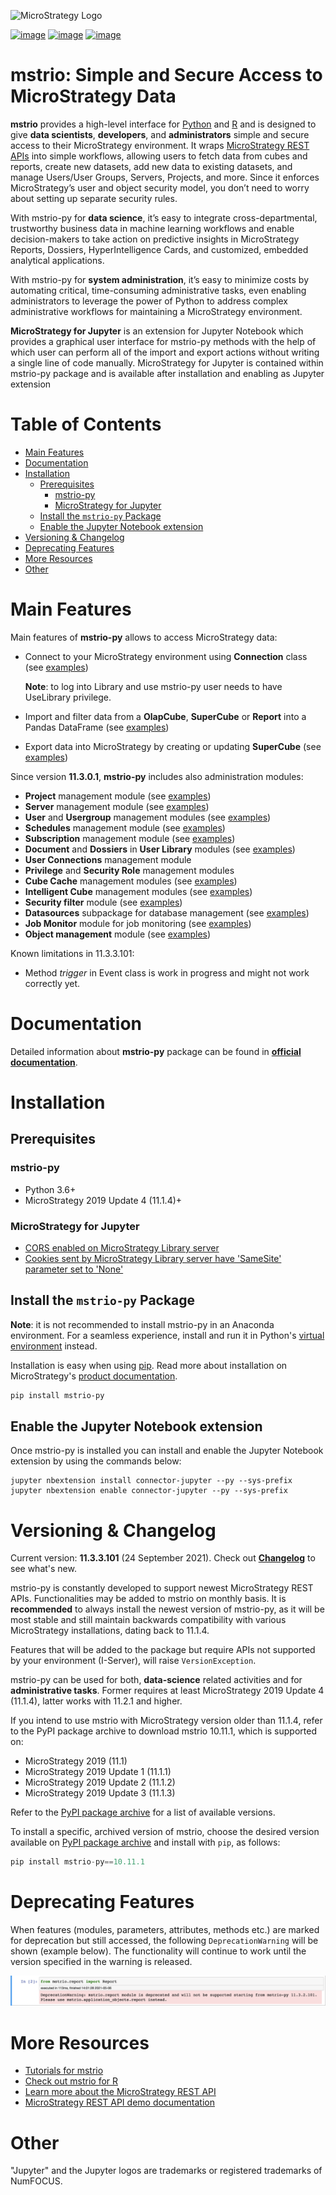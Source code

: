 ![MicroStrategy Logo][logo]

[![image](https://img.shields.io/pypi/v/mstrio-py.svg)](https://pypi.org/project/mstrio-py)
[![image](https://img.shields.io/pypi/l/mstrio-py.svg)](https://pypi.org/project/mstrio-py)
[![image](https://img.shields.io/pypi/dm/mstrio-py.svg)](https://pypi.org/project/mstrio-py)

# mstrio: Simple and Secure Access to MicroStrategy Data <!-- omit in toc -->

**mstrio** provides a high-level interface for [Python][py_github] and [R][r_github] and is designed to give **data scientists**, **developers**, and **administrators** simple and secure access to their MicroStrategy environment. It wraps [MicroStrategy REST APIs][mstr_rest_docs] into simple workflows, allowing users to fetch data from cubes and reports, create new datasets, add new data to existing datasets, and manage Users/User Groups, Servers, Projects, and more. Since it enforces MicroStrategy’s user and object security model, you don’t need to worry about setting up separate security rules.

With mstrio-py for **data science**, it’s easy to integrate cross-departmental, trustworthy business data in machine learning workflows and enable decision-makers to take action on predictive insights in MicroStrategy Reports, Dossiers, HyperIntelligence Cards, and customized, embedded analytical applications.

With mstrio-py for **system administration**, it’s easy to minimize costs by automating critical, time-consuming administrative tasks, even enabling administrators to leverage the power of Python to address complex administrative workflows for maintaining a MicroStrategy environment.

**MicroStrategy for Jupyter** is an extension for Jupyter Notebook which provides a graphical user interface for mstrio-py methods with the help of which user can perform all of the import and export actions without writing a single line of code manually. MicroStrategy for Jupyter is contained within mstrio-py package and is available after installation and enabling as Jupyter extension

# Table of Contents <!-- omit in toc -->

<!--ts-->

- [Main Features](#main-features)
- [Documentation](#documentation)
- [Installation](#installation)
  - [Prerequisites](#prerequisites)
    - [mstrio-py](#mstrio-py)
    - [MicroStrategy for Jupyter](#microstrategy-for-jupyter)
  - [Install the `mstrio-py` Package](#install-the-mstrio-py-package)
  - [Enable the Jupyter Notebook extension](#enable-the-jupyter-notebook-extension)
- [Versioning & Changelog](#versioning--changelog)
- [Deprecating Features](#deprecating-features)
- [More Resources](#more-resources)
- [Other](#other)
<!--te-->

# Main Features

Main features of **mstrio-py** allows to access MicroStrategy data:

- Connect to your MicroStrategy environment using **Connection** class (see [examples][example_conn])

  **Note**: to log into Library and use mstrio-py user needs to have UseLibrary privilege.
- Import and filter data from a **OlapCube**, **SuperCube** or **Report** into a Pandas DataFrame (see [examples][example_import])
- Export data into MicroStrategy by creating or updating **SuperCube** (see [examples][example_export])

Since version **11.3.0.1**, **mstrio-py** includes also administration modules:

- **Project** management module (see [examples][example_project])
- **Server** management module (see [examples][example_server])
- **User** and **Usergroup** management modules (see [examples][example_user])
- **Schedules** management module (see [examples][example_schedules])
- **Subscription** management module (see [examples][example_subs])
- **Document** and **Dossiers** in **User Library** modules (see [examples][example_library])
- **User Connections** management module
- **Privilege** and **Security Role** management modules
- **Cube Cache** management modules (see [examples][example_cache])
- **Intelligent Cube** management modules (see [examples][example_olap])
- **Security filter** module (see [examples][example_security_filter])
- **Datasources** subpackage for database management (see [examples][example_datasource])
- **Job Monitor** module for job monitoring (see [examples][example_job_monitor])
- **Object management** module (see [examples][example_object_mgmt])

Known limitations in 11.3.3.101:
- Method *trigger* in Event class is work in progress and might not work correctly yet.

# Documentation

Detailed information about **mstrio-py** package can be found in [**official documentation**][mstrio_py_doc].

# Installation

## Prerequisites

### mstrio-py

- Python 3.6+
- MicroStrategy 2019 Update 4 (11.1.4)+

### MicroStrategy for Jupyter

- [CORS enabled on MicroStrategy Library server][cors_manual]
- [Cookies sent by MicroStrategy Library server have 'SameSite' parameter set to 'None'][same_site_manual]

## Install the `mstrio-py` Package

**Note**: it is not recommended to install mstrio-py in an Anaconda environment.
For a seamless experience, install and run it in Python's [virtual environment][python_venv] instead.

Installation is easy when using [pip](https://pypi.org/project/mstrio-py). Read more about installation on MicroStrategy's [product documentation][mstr_help_docs].

```bash
pip install mstrio-py
```

## Enable the Jupyter Notebook extension

Once mstrio-py is installed you can install and enable the Jupyter Notebook extension by using the commands below:

```
jupyter nbextension install connector-jupyter --py --sys-prefix
jupyter nbextension enable connector-jupyter --py --sys-prefix
```

# Versioning & Changelog

Current version: **11.3.3.101** (24 September 2021). Check out [**Changelog**][release_notes] to see what's new.

mstrio-py is constantly developed to support newest MicroStrategy REST APIs. Functionalities may be added to mstrio on monthly basis. It is **recommended** to always install the newest version of mstrio-py, as it will be most stable and still maintain backwards compatibility with various MicroStrategy installations, dating back to 11.1.4.

Features that will be added to the package but require APIs not supported by your environment (I-Server), will raise `VersionException`.

mstrio-py can be used for both, **data-science** related activities and for **administrative tasks**. Former requires at least MicroStrategy 2019 Update 4 (11.1.4), latter works with 11.2.1 and higher.

If you intend to use mstrio with MicroStrategy version older than 11.1.4, refer to the PyPI package archive to download mstrio 10.11.1, which is supported on:

- MicroStrategy 2019 (11.1)
- MicroStrategy 2019 Update 1 (11.1.1)
- MicroStrategy 2019 Update 2 (11.1.2)
- MicroStrategy 2019 Update 3 (11.1.3)

Refer to the [PyPI package archive][pypi_archive] for a list of available versions.

To install a specific, archived version of mstrio, choose the desired version available on [PyPI package archive][pypi_archive] and install with `pip`, as follows:

```python
pip install mstrio-py==10.11.1
```

# Deprecating Features

When features (modules, parameters, attributes, methods etc.) are marked for deprecation but still accessed, the following `DeprecationWarning` will be shown (example below). The functionality will continue to work until the version specified in the warning is released.

![Deprecation warning ][deprecation]

# More Resources

- [Tutorials for mstrio][mstr_datasci_comm]
- [Check out mstrio for R][r_github]
- [Learn more about the MicroStrategy REST API][mstr_rest_docs]
- [MicroStrategy REST API demo documentation][mstr_rest_demo]

# Other

"Jupyter" and the Jupyter logos are trademarks or registered trademarks of NumFOCUS.

[pypi_archive]: https://pypi.org/project/mstrio-py/#history
[py_github]: https://github.com/MicroStrategy/mstrio-py
[r_github]: https://github.com/MicroStrategy/mstrio
[mstr_datasci_comm]: https://community.microstrategy.com/s/topic/0TO44000000AJ2dGAG/python-r-u108
[mstrio_py_doc]: http://www2.microstrategy.com/producthelp/Current/mstrio-py/
[mstr_rest_demo]: https://demo.microstrategy.com/MicroStrategyLibrary/api-docs/index.html
[mstr_rest_docs]: https://lw.microstrategy.com/msdz/MSDL/GARelease_Current/docs/projects/RESTSDK/Content/topics/REST_API/REST_API.htm
[mstr_help_docs]: https://www2.microstrategy.com/producthelp/current/MSTR-for-Jupyter/Content/mstr_for_jupyter.htm
[cors_manual]: https://lw.microstrategy.com/msdz/MSDL/GARelease_Current/docs/projects/EmbeddingSDK/Content/topics/EnableCORS.htm
[same_site_manual]: https://community.microstrategy.com/s/article/Chrome-v80-Cookie-Behavior-and-the-impact-on-MicroStrategy-Deployments?language=undefined&t=1581355581289
[python_venv]: https://docs.python.org/3/tutorial/venv.html
[release_notes]: https://github.com/MicroStrategy/mstrio-py/blob/master/NEWS.md
[logo]: https://github.com/MicroStrategy/mstrio-py/blob/master/mstr-logo.png?raw=true
[deprecation]: https://github.com/MicroStrategy/mstrio-py/blob/master/deprecation.png?raw=true
[example_conn]: https://github.com/MicroStrategy/mstrio-py/blob/master/examples/connect.py
[example_import]: https://github.com/MicroStrategy/mstrio-py/blob/master/examples/cube_report.py
[example_export]: https://github.com/MicroStrategy/mstrio-py/blob/master/examples/create_super_cube.py
[example_project]: https://github.com/MicroStrategy/mstrio-py/blob/master/examples/project_mgmt.py
[example_server]: https://github.com/MicroStrategy/mstrio-py/blob/master/examples/server_mgmt.py
[example_user]: https://github.com/MicroStrategy/mstrio-py/blob/master/examples/user_mgmt.py
[example_schedules]: https://github.com/MicroStrategy/mstrio-py/blob/master/examples/schedules.py
[example_subs]: https://github.com/MicroStrategy/mstrio-py/blob/master/examples/subscription_mgmt.py
[example_library]: https://github.com/MicroStrategy/mstrio-py/blob/master/examples/user_library.py
[example_cache]: https://github.com/MicroStrategy/mstrio-py/blob/master/examples/cube_cache.py
[example_olap]: https://github.com/MicroStrategy/mstrio-py/blob/master/examples/intelligent_cube.py
[example_job_monitor]: https://github.com/MicroStrategy/mstrio-py/blob/master/examples/job_monitor.py
[example_object_mgmt]: https://github.com/MicroStrategy/mstrio-py/blob/master/examples/object_mgmt.py
[example_security_filter]: https://github.com/MicroStrategy/mstrio-py/blob/master/examples/security_filters.py
[example_datasource]: https://github.com/MicroStrategy/mstrio-py/blob/master/examples/datasource_mgmt.py
